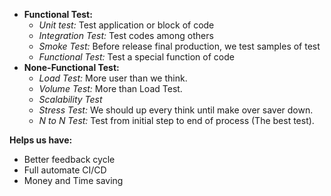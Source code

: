 * **Functional Test:** 
	* *Unit test:* Test application or block of code
	* *Integration Test:* Test codes among others
	* *Smoke Test:* Before release final production, we test samples of test
	* *Functional Test:* Test a special function of code
* **None-Functional Test:** 
	* *Load Test:* More user than we think.
	* *Volume Test:* More than Load Test.
	* *Scalability Test*
	* *Stress Test:* We should up every think until make over saver down.
	* *N to N Test:* Test from initial step to end of process (The best test).

**Helps us have:**
* Better feedback cycle
* Full automate CI/CD
* Money and Time saving
